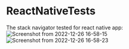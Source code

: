 # ReactNativeTests

The stack navigator tested for react native app:
![Screenshot from 2022-12-26 16-58-15](https://user-images.githubusercontent.com/60085936/209561552-0453b257-807f-4ba2-b781-1677c527c862.png)
![Screenshot from 2022-12-26 16-58-23](https://user-images.githubusercontent.com/60085936/209561555-e54ba94d-8951-4171-9905-e0e8a2ec774b.png)
